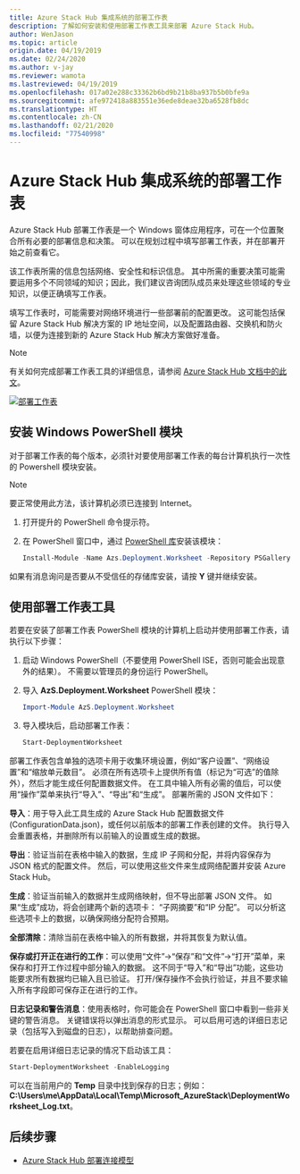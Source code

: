 ```yaml
---
title: Azure Stack Hub 集成系统的部署工作表
description: 了解如何安装和使用部署工作表工具来部署 Azure Stack Hub。
author: WenJason
ms.topic: article
origin.date: 04/19/2019
ms.date: 02/24/2020
ms.author: v-jay
ms.reviewer: wamota
ms.lastreviewed: 04/19/2019
ms.openlocfilehash: 017a02e288c33362b6bd9b21b8ba937b5b0bfe9a
ms.sourcegitcommit: afe972418a883551e36ede8deae32ba6528fb8dc
ms.translationtype: HT
ms.contentlocale: zh-CN
ms.lasthandoff: 02/21/2020
ms.locfileid: "77540998"
---
```

# <a name="deployment-worksheet-for-azure-stack-hub-integrated-systems"></a>Azure Stack Hub 集成系统的部署工作表

Azure Stack Hub 部署工作表是一个 Windows 窗体应用程序，可在一个位置聚合所有必要的部署信息和决策。 可以在规划过程中填写部署工作表，并在部署开始之前查看它。

该工作表所需的信息包括网络、安全性和标识信息。 其中所需的重要决策可能需要运用多个不同领域的知识；因此，我们建议咨询团队成员来处理这些领域的专业知识，以便正确填写工作表。

填写工作表时，可能需要对网络环境进行一些部署前的配置更改。 这可能包括保留 Azure Stack Hub 解决方案的 IP 地址空间，以及配置路由器、交换机和防火墙，以便为连接到新的 Azure Stack Hub 解决方案做好准备。

> [!NOTE]
> 有关如何完成部署工作表工具的详细信息，请参阅 [Azure Stack Hub 文档中的此文](azure-stack-datacenter-integration.md)。

[![部署工作表](media/azure-stack-deployment-worksheet/depworksheet.png "部署工作表")](media/azure-stack-deployment-worksheet/depworksheet.png)

## <a name="installing-the-windows-powershell-module"></a>安装 Windows PowerShell 模块

对于部署工作表的每个版本，必须针对要使用部署工作表的每台计算机执行一次性的 Powershell 模块安装。

> [!NOTE]  
> 要正常使用此方法，该计算机必须已连接到 Internet。

1. 打开提升的 PowerShell 命令提示符。

2. 在 PowerShell 窗口中，通过 [PowerShell 库](https://www.powershellgallery.com/packages/Azs.Deployment.Worksheet/)安装该模块：

   ```PowerShell
   Install-Module -Name Azs.Deployment.Worksheet -Repository PSGallery
   ```

如果有消息询问是否要从不受信任的存储库安装，请按 **Y** 键并继续安装。

## <a name="use-the-deployment-worksheet-tool"></a>使用部署工作表工具

若要在安装了部署工作表 PowerShell 模块的计算机上启动并使用部署工作表，请执行以下步骤：

1. 启动 Windows PowerShell（不要使用 PowerShell ISE，否则可能会出现意外的结果）。 不需要以管理员的身份运行 PowerShell。

2. 导入 **AzS.Deployment.Worksheet** PowerShell 模块：

   ```PowerShell
   Import-Module AzS.Deployment.Worksheet
   ```

3. 导入模块后，启动部署工作表：

   ```PowerShell
   Start-DeploymentWorksheet
   ```

部署工作表包含单独的选项卡用于收集环境设置，例如“客户设置”、“网络设置”和“缩放单元数目”。    必须在所有选项卡上提供所有值（标记为“可选”的值除外），然后才能生成任何配置数据文件。  在工具中输入所有必需的值后，可以使用“操作”菜单来执行“导入”、“导出”和“生成”。     部署所需的 JSON 文件如下：

**导入**：用于导入此工具生成的 Azure Stack Hub 配置数据文件 (ConfigurationData.json)，或任何以前版本的部署工作表创建的文件。 执行导入会重置表格，并删除所有以前输入的设置或生成的数据。

**导出**：验证当前在表格中输入的数据，生成 IP 子网和分配，并将内容保存为 JSON 格式的配置文件。 然后，可以使用这些文件来生成网络配置并安装 Azure Stack Hub。

**生成**：验证当前输入的数据并生成网络映射，但不导出部署 JSON 文件。 如果“生成”成功，将会创建两个新的选项卡：  “子网摘要”和“IP 分配”。   可以分析这些选项卡上的数据，以确保网络分配符合预期。

**全部清除**：清除当前在表格中输入的所有数据，并将其恢复为默认值。

**保存或打开正在进行的工作**：可以使用“文件”->“保存”和“文件”->“打开”菜单，来保存和打开工作过程中部分输入的数据。   这不同于“导入”和“导出”功能，这些功能要求所有数据均已输入且已验证。   打开/保存操作不会执行验证，并且不要求输入所有字段即可保存正在进行的工作。

**日志记录和警告消息**：使用表格时，你可能会在 PowerShell 窗口中看到一些非关键的警告消息。 关键错误将以弹出消息的形式显示。 可以启用可选的详细日志记录（包括写入到磁盘的日志），以帮助排查问题。

若要在启用详细日志记录的情况下启动该工具：

   ```PowerShell
   Start-DeploymentWorksheet -EnableLogging
   ```

可以在当前用户的 **Temp** 目录中找到保存的日志；例如：**C:\Users\me\AppData\Local\Temp\Microsoft_AzureStack\DeploymentWorksheet_Log.txt**。

## <a name="next-steps"></a>后续步骤

* [Azure Stack Hub 部署连接模型](azure-stack-connection-models.md)
